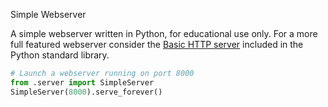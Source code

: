 Simple Webserver

A simple webserver written in Python, for educational use only. 
For a more full featured webserver consider the [Basic HTTP server](http://docs.python.org/2/library/basehttpserver.html) 
included in the Python standard library.

```python
# Launch a webserver running on port 8000
from .server import SimpleServer
SimpleServer(8000).serve_forever()
```
